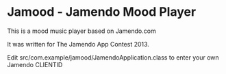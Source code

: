 Jamood - Jamendo Mood Player
============================

This is a mood music player based on Jamendo.com

It was written for The Jamendo App Contest 2013.

Edit src/com.example/jamood/JamendoApplication.class to enter your own Jamendo CLIENTID


